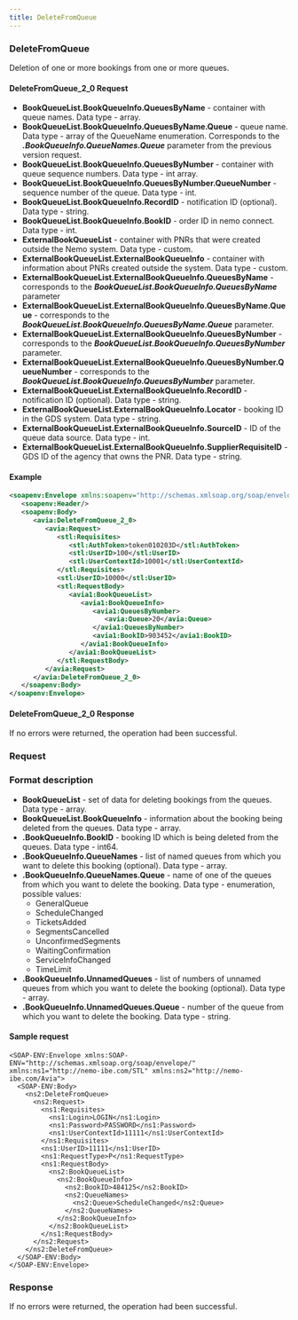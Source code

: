 ```yaml
---
title: DeleteFromQueue
---
```


### DeleteFromQueue 
Deletion of one or more bookings from one or more queues.

#### DeleteFromQueue_2_0 Request
- **BookQueueList.BookQueueInfo.QueuesByName** - container with queue names. Data type - array.
- **BookQueueList.BookQueueInfo.QueuesByName.Queue** - queue name. Data type - array of the QueueName enumeration. Corresponds to the _**.BookQueueInfo.QueueNames.Queue**_  parameter from the previous version request.
- **BookQueueList.BookQueueInfo.QueuesByNumber** - container with queue sequence numbers. Data type - int array.
- **BookQueueList.BookQueueInfo.QueuesByNumber.QueueNumber** - sequence number of the queue. Data type - int.
- **BookQueueList.BookQueueInfo.RecordID** - notification ID (optional). Data type - string.
- **BookQueueList.BookQueueInfo.BookID** - order ID in nemo connect. Data type - int.
- **ExternalBookQueueList** - container with PNRs that were created outside the Nemo system. Data type - custom.
- **ExternalBookQueueList.ExternalBookQueueInfo** - container with information about PNRs created outside the system. Data type - custom.
- **ExternalBookQueueList.ExternalBookQueueInfo.QueuesByName** - corresponds to the _**BookQueueList.BookQueueInfo.QueuesByName**_ parameter
- **ExternalBookQueueList.ExternalBookQueueInfo.QueuesByName.Queue** - corresponds to the _**BookQueueList.BookQueueInfo.QueuesByName.Queue**_ parameter.
- **ExternalBookQueueList.ExternalBookQueueInfo.QueuesByNumber** - corresponds to the _**BookQueueList.BookQueueInfo.QueuesByNumber**_ parameter.
- **ExternalBookQueueList.ExternalBookQueueInfo.QueuesByNumber.QueueNumber** - corresponds to the _**BookQueueList.BookQueueInfo.QueuesByNumber**_ parameter.
- **ExternalBookQueueList.ExternalBookQueueInfo.RecordID** - notification ID (optional). Data type - string.
- **ExternalBookQueueList.ExternalBookQueueInfo.Locator** - booking ID in the GDS system. Data type - string.
- **ExternalBookQueueList.ExternalBookQueueInfo.SourceID** - ID of the queue data source. Data type - int.
- **ExternalBookQueueList.ExternalBookQueueInfo.SupplierRequisiteID** - GDS ID of the agency that owns the PNR. Data type - string.

#### Example
```xml
<soapenv:Envelope xmlns:soapenv="http://schemas.xmlsoap.org/soap/envelope/" xmlns:avia="http://nemo-ibe.com/Avia" xmlns:stl="http://nemo-ibe.com/STL" xmlns:avia1="http://nemo.travel/Avia">
   <soapenv:Header/>
   <soapenv:Body>
      <avia:DeleteFromQueue_2_0>
         <avia:Request>
            <stl:Requisites>
               <stl:AuthToken>token010203D</stl:AuthToken>
               <stl:UserID>100</stl:UserID>
               <stl:UserContextId>10001</stl:UserContextId>
            </stl:Requisites>
            <stl:UserID>10000</stl:UserID>
            <stl:RequestBody>
               <avia1:BookQueueList>
                  <avia1:BookQueueInfo>
                     <avia1:QueuesByNumber>
                        <avia:Queue>20</avia:Queue>
                     </avia1:QueuesByNumber>
                     <avia1:BookID>903452</avia1:BookID>
                  </avia1:BookQueueInfo>
               </avia1:BookQueueList>
            </stl:RequestBody>
         </avia:Request>
      </avia:DeleteFromQueue_2_0>
   </soapenv:Body>
</soapenv:Envelope>
```


#### DeleteFromQueue_2_0 Response
If no errors were returned, the operation had been successful.


### Request 
### Format description
- **BookQueueList** - set of data for deleting bookings from the queues. Data type - array. 
- **BookQueueList.BookQueueInfo** - information about the booking being deleted from the queues. Data type - array. 
- **.BookQueueInfo.BookID** - booking ID which is being deleted from the queues. Data type - int64. 
- **.BookQueueInfo.QueueNames** - list of named queues from which you want to delete this booking (optional). Data type - array.
- **.BookQueueInfo.QueueNames.Queue** - name of one of the queues from which you want to delete the booking. Data type - enumeration, possible values: 
	* GeneralQueue  
	* ScheduleChanged
	*  TicketsAdded  
	*  SegmentsCancelled 
	*  UnconfirmedSegments 
	*  WaitingConfirmation 
	*  ServiceInfoChanged  
	*  TimeLimit  
- **.BookQueueInfo.UnnamedQueues** - list of numbers of unnamed queues from which you want to delete the booking (optional). Data type - array.
- **.BookQueueInfo.UnnamedQueues.Queue** - number of the queue from which you want to delete the booking. Data type - string.

#### Sample request
```<?xml version="1.0" encoding="UTF-8"?>
<SOAP-ENV:Envelope xmlns:SOAP-ENV="http://schemas.xmlsoap.org/soap/envelope/" xmlns:ns1="http://nemo-ibe.com/STL" xmlns:ns2="http://nemo-ibe.com/Avia">
  <SOAP-ENV:Body>
    <ns2:DeleteFromQueue>
      <ns2:Request>
        <ns1:Requisites>
          <ns1:Login>LOGIN</ns1:Login>
          <ns1:Password>PASSWORD</ns1:Password>
          <ns1:UserContextId>11111</ns1:UserContextId>
        </ns1:Requisites>
        <ns1:UserID>11111</ns1:UserID>
        <ns1:RequestType>P</ns1:RequestType>
        <ns1:RequestBody>
          <ns2:BookQueueList>
            <ns2:BookQueueInfo>
              <ns2:BookID>484125</ns2:BookID>
              <ns2:QueueNames>
                <ns2:Queue>ScheduleChanged</ns2:Queue>
              </ns2:QueueNames>
            </ns2:BookQueueInfo>
          </ns2:BookQueueList>
        </ns1:RequestBody>
      </ns2:Request>
    </ns2:DeleteFromQueue>
  </SOAP-ENV:Body>
</SOAP-ENV:Envelope>
```

### Response
If no errors were returned, the operation had been successful.